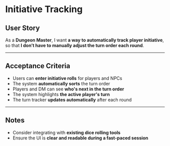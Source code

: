 # Initiative Tracking

## **User Story**
As a **Dungeon Master**,
I want **a way to automatically track player initiative**,
so that **I don’t have to manually adjust the turn order each round**.

---

## **Acceptance Criteria**
- Users can **enter initiative rolls** for players and NPCs
- The system **automatically sorts** the turn order
- Players and DM can see **who's next in the turn order**
- The system highlights **the active player's turn**
- The turn tracker **updates automatically** after each round

---

## **Notes**
- Consider integrating with **existing dice rolling tools**
- Ensure the UI is **clear and readable during a fast-paced session**